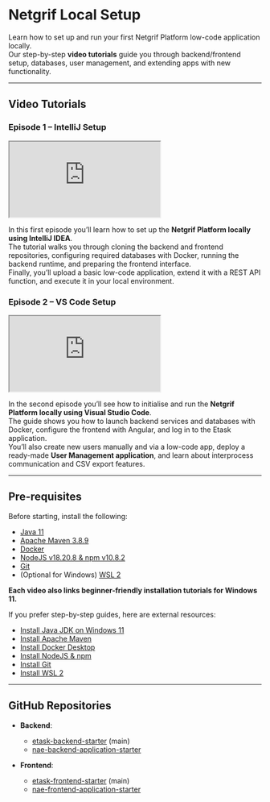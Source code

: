 # Netgrif Local Setup

Learn how to set up and run your first Netgrif Platform low-code application locally.  
Our step-by-step **video tutorials** guide you through backend/frontend setup, databases, user management, and extending apps with new functionality.

---

## Video Tutorials

### Episode 1 – IntelliJ Setup
<div class="container">
    <iframe class="responsive-iframe" src="https://www.youtube.com/embed/4FLiukKa5Vs" title="Netgrif Platform Basic Courses – Episode 1"
    allow="accelerometer; autoplay; clipboard-write; encrypted-media; gyroscope; picture-in-picture"
    allowfullscreen></iframe>
</div>

In this first episode you’ll learn how to set up the **Netgrif Platform locally using IntelliJ IDEA**.  
The tutorial walks you through cloning the backend and frontend repositories, configuring required databases with Docker, running the backend runtime, and preparing the frontend interface.  
Finally, you’ll upload a basic low-code application, extend it with a REST API function, and execute it in your local environment.

### Episode 2 – VS Code Setup
<div class="container">
    <iframe class="responsive-iframe" src="https://www.youtube.com/embed/QYXhVO0ZBQ4" title="Netgrif Platform Basic Courses – Episode 2"
    allow="accelerometer; autoplay; clipboard-write; encrypted-media; gyroscope; picture-in-picture"
    allowfullscreen></iframe>
</div>

In the second episode you’ll see how to initialise and run the **Netgrif Platform locally using Visual Studio Code**.  
The guide shows you how to launch backend services and databases with Docker, configure the frontend with Angular, and log in to the Etask application.  
You’ll also create new users manually and via a low-code app, deploy a ready-made **User Management application**, and learn about interprocess communication and CSV export features.

---

## Pre-requisites

Before starting, install the following:

- [Java 11](https://jdk.java.net/java-se-ri/11)
- [Apache Maven 3.8.9](https://maven.apache.org/download.cgi)
- [Docker](https://www.docker.com/)
- [NodeJS v18.20.8 & npm v10.8.2](https://nodejs.org/en)
- [Git](https://git-scm.com/)
- (Optional for Windows) [WSL 2](https://learn.microsoft.com/en-us/windows/wsl/)

**Each video also links beginner-friendly installation tutorials for Windows 11.**

If you prefer step-by-step guides, here are external resources:
- [Install Java JDK on Windows 11](https://www.youtube.com/watch?v=Q1u6S1eVXtI)
- [Install Apache Maven](https://www.youtube.com/watch?v=ub3P8ZJdW-E)
- [Install Docker Desktop](https://www.youtube.com/watch?v=3c-iBn73dDE)
- [Install NodeJS & npm](https://www.youtube.com/watch?v=U8XF6AFGqlc)
- [Install Git](https://www.youtube.com/watch?v=2j7fD92g-gE)
- [Install WSL 2](https://www.youtube.com/watch?v=1WX6pkg7cDQ)

---

## GitHub Repositories

- **Backend**:
    - [etask-backend-starter](https://github.com/netgrif/etask-backend-starter) (main)
    - [nae-backend-application-starter](https://github.com/netgrif/nae-backend-application-starter)

- **Frontend**:
    - [etask-frontend-starter](https://github.com/netgrif/etask-frontend-starter) (main)
    - [nae-frontend-application-starter](https://github.com/netgrif/nae-frontend-application-starter)
